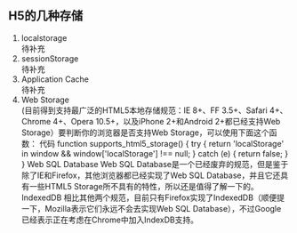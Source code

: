 ## H5的几种存储  
1. localstorage  
待补充  
2. sessionStorage  
待补充  
3. Application Cache  
待补充  
4. Web Storage  
(目前得到支持最广泛的HTML5本地存储规范：IE 8+、FF 3.5+、Safari 4+、Chrome 4+、Opera 10.5+，以及iPhone 2+和Android 2+都已经支持Web Storage）要判断你的浏览器是否支持Web Storage，可以使用下面这个函数：
代码
    function supports_html5_storage() {
    try {
    return 'localStorage' in window && window['localStorage'] !== null;
    } catch (e) {
    return false;
    }
    }
Web SQL Database
Web SQL Database是一个已经废弃的规范，但是鉴于除了IE和Firefox，其他浏览器都已经实现了Web SQL Database，并且它还具有一些HTML5 Storage所不具有的特性，所以还是值得了解一下的。
IndexedDB
相比其他两个规范，目前只有Firefox实现了IndexedDB（顺便提一下，Mozilla表示它们永远不会去实现Web SQL Database），不过Google已经表示正在考虑在Chrome中加入IndexDB支持。
